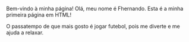 Bem-vindo à minha página!
Olá, meu nome é Fhernando. Esta é a minha primeira página em HTML!

O passatempo de que mais gosto é jogar futebol, pois me diverte e me ajuda a relaxar.
